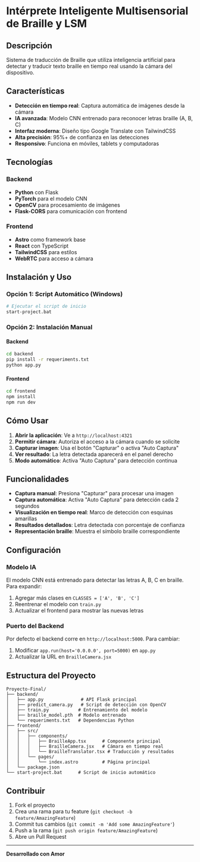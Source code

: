 #  Intérprete Inteligente Multisensorial de Braille y LSM

##  Descripción

Sistema de traducción de Braille que utiliza inteligencia artificial para detectar y traducir texto braille en tiempo real usando la cámara del dispositivo.

##  Características

- **Detección en tiempo real**: Captura automática de imágenes desde la cámara
- **IA avanzada**: Modelo CNN entrenado para reconocer letras braille (A, B, C)
- **Interfaz moderna**: Diseño tipo Google Translate con TailwindCSS
- **Alta precisión**: 95%+ de confianza en las detecciones
- **Responsivo**: Funciona en móviles, tablets y computadoras

##  Tecnologías

### Backend
- **Python** con Flask
- **PyTorch** para el modelo CNN
- **OpenCV** para procesamiento de imágenes
- **Flask-CORS** para comunicación con frontend

### Frontend
- **Astro** como framework base
- **React** con TypeScript
- **TailwindCSS** para estilos
- **WebRTC** para acceso a cámara

##  Instalación y Uso

### Opción 1: Script Automático (Windows)
```bash
# Ejecutar el script de inicio
start-project.bat
```

### Opción 2: Instalación Manual

#### Backend
```bash
cd backend
pip install -r requeriments.txt
python app.py
```

#### Frontend
```bash
cd frontend
npm install
npm run dev
```

##  Cómo Usar

1. **Abrir la aplicación**: Ve a `http://localhost:4321`
2. **Permitir cámara**: Autoriza el acceso a la cámara cuando se solicite
3. **Capturar imagen**: Usa el botón "Capturar" o activa "Auto Captura"
4. **Ver resultado**: La letra detectada aparecerá en el panel derecho
5. **Modo automático**: Activa "Auto Captura" para detección continua

##  Funcionalidades

- **Captura manual**: Presiona "Capturar" para procesar una imagen
- **Captura automática**: Activa "Auto Captura" para detección cada 2 segundos
- **Visualización en tiempo real**: Marco de detección con esquinas amarillas
- **Resultados detallados**: Letra detectada con porcentaje de confianza
- **Representación braille**: Muestra el símbolo braille correspondiente

##  Configuración

### Modelo IA
El modelo CNN está entrenado para detectar las letras A, B, C en braille. Para expandir:
1. Agregar más clases en `CLASSES = ['A', 'B', 'C']`
2. Reentrenar el modelo con `train.py`
3. Actualizar el frontend para mostrar las nuevas letras

### Puerto del Backend
Por defecto el backend corre en `http://localhost:5000`. Para cambiar:
1. Modificar `app.run(host='0.0.0.0', port=5000)` en `app.py`
2. Actualizar la URL en `BrailleCamera.jsx`

##  Estructura del Proyecto

```
Proyecto-Final/
├── backend/
│   ├── app.py              # API Flask principal
│   ├── predict_camera.py   # Script de detección con OpenCV
│   ├── train.py           # Entrenamiento del modelo
│   ├── braille_model.pth  # Modelo entrenado
│   └── requeriments.txt   # Dependencias Python
├── frontend/
│   ├── src/
│   │   ├── components/
│   │   │   ├── BrailleApp.tsx      # Componente principal
│   │   │   ├── BrailleCamera.jsx   # Cámara en tiempo real
│   │   │   └── BrailleTranslator.tsx # Traducción y resultados
│   │   └── pages/
│   │       └── index.astro         # Página principal
│   └── package.json
└── start-project.bat      # Script de inicio automático
```

##  Contribuir

1. Fork el proyecto
2. Crea una rama para tu feature (`git checkout -b feature/AmazingFeature`)
3. Commit tus cambios (`git commit -m 'Add some AmazingFeature'`)
4. Push a la rama (`git push origin feature/AmazingFeature`)
5. Abre un Pull Request


---

**Desarrollado con Amor**